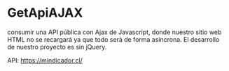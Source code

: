 # GetApiAJAX

consumir una API pública con Ajax de Javascript, donde nuestro sitio web HTML no se recargará ya que todo será de forma asíncrona.
El desarrollo de nuestro proyecto es sin jQuery.

API: https://mindicador.cl/
